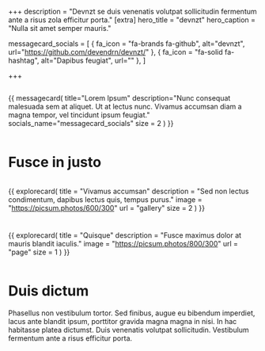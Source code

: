 +++
description = "Devnzt se duis venenatis volutpat sollicitudin fermentum ante a risus zola efficitur porta."
[extra]
hero_title = "devnzt"
hero_caption = "Nulla sit amet semper mauris."

messagecard_socials = [
    { fa_icon = "fa-brands fa-github", alt="devnzt", url="https://github.com/devendrn/devnzt/" },
    { fa_icon = "fa-solid fa-hashtag", alt="Dapibus feugiat", url="" },
]

+++

<div style="display: flex; gap: 10px;">

{{ messagecard(
    title="Lorem Ipsum"
    description="Nunc consequat malesuada sem at aliquet. Ut at lectus nunc. Vivamus accumsan diam a magna tempor, vel tincidunt ipsum feugiat."
    socials_name="messagecard_socials"
    size = 2
) }}

<div class="card card--animated-cog" style="flex:1;"> 
  <i class="fa-solid fa-cog"></i>
</div>

</div>

# Fusce in justo

<div style="width: 100%; display: flex; flex-wrap: wrap; gap: 10px;">

{{ explorecard(
    title = "Vivamus accumsan"
    description = "Sed non lectus condimentum, dapibus lectus quis, tempus purus."
    image = "https://picsum.photos/600/300"
    url = "gallery"
    size = 2
) }}

{{ explorecard(
    title = "Quisque"
    description = "Fusce maximus dolor at mauris blandit iaculis."
    image = "https://picsum.photos/800/300"
    url = "page"
    size = 1
) }}

</div>

# Duis dictum

Phasellus non vestibulum tortor. Sed finibus, augue eu bibendum imperdiet, lacus ante blandit ipsum, porttitor gravida magna magna in nisi. In hac habitasse platea dictumst. Duis venenatis volutpat sollicitudin. Vestibulum fermentum ante a risus efficitur porta. 

<style>
.card--animated-cog > i {
  animation: m 20s infinite linear;
}
@keyframes m {
  100% { transform: rotate(-360deg); }
}


@media screen and (max-width: 560px) {
  .card--animated-cog {
    visibility: collapse;
  }
}

</style>

